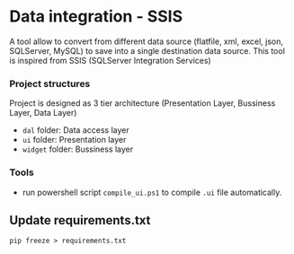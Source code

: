 # Data integration - SSIS 
A tool allow to convert from different data source (flatfile, xml, excel, json, SQLServer, MySQL) to save into a single destination data source. This tool is inspired from SSIS (SQLServer Integration Services)

### Project structures
Project is designed as 3 tier architecture (Presentation Layer, Bussiness Layer, Data Layer)

- `dal` folder: Data access layer
- `ui` folder: Presentation layer
- `widget` folder: Bussiness layer

### Tools
- run powershell script `compile_ui.ps1` to compile `.ui` file automatically.


## Update requirements.txt

```
pip freeze > requirements.txt
```
